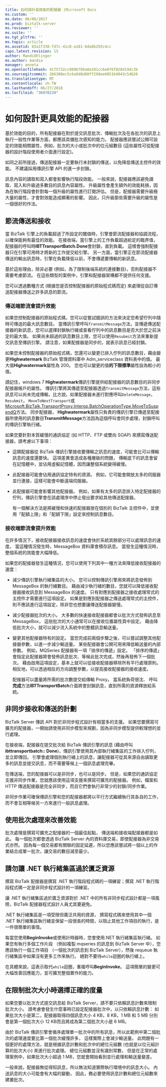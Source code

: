 ```yaml
---
title: 如何設計高效能的配接器 |Microsoft Docs
ms.custom: ''
ms.date: 06/08/2017
ms.prod: biztalk-server
ms.reviewer: ''
ms.suite: ''
ms.tgt_pltfrm: ''
ms.topic: article
ms.assetid: b5a1f338-fd7c-41c8-a181-8da8b293c4cc
caps.latest.revision: 15
author: MandiOhlinger
ms.author: mandia
manager: anneta
ms.openlocfilehash: 4175732cc9896789a0a101cc6e8f6f028d19dc3b
ms.sourcegitcommit: 266308ec5c6a9d8d80ff298ee6051b4843c5d626
ms.translationtype: MT
ms.contentlocale: zh-TW
ms.lasthandoff: 06/27/2018
ms.locfileid: "36970239"
---
```

# <a name="how-to-design-a-performant-adapter"></a>如何設計更具效能的配接器
基於效能的目的，所有配接器在對於提交訊息批次、傳輸批次及在各批次的訊息上執行一般性作業等方面，都應該具備批次感知的能力。 配接器應該嘗試公開可設定的效能相關屬性，例如，批次的大小或批次中的位元組數目 (這些屬性可從配接器的設計階段使用者介面進行設定)。  
  
 如同之前所提過，傳送配接器一定要執行未封鎖的傳送，以免降低傳送主控件的效能。 不建議採用傳訊引擎 API 的進一步封鎖。  
  
 訊息內容的讀取和寫入都會影響執行階段效能。 一般來說，配接器應該避免讀取、寫入和升級過多數目的訊息內容屬性。 升級屬性會產生額外的效能耗損，因為在執行階段會針對每一個升級的屬性進行訂閱評估。 但是，配接器需要升級極大量的屬性，才會對效能造成顯著的影響。 因此，只升級那些需要升級的屬性是一個很好的作法。  
  
## <a name="throttle-send-and-receive"></a>節流傳送和接收  
 當 BizTalk 引擎上的負載超過了所設定的閾值時，引擎會節流配接器和協調流程，以確保能夠有最佳的效能。 在接收端，當引擎上的工作負載超過給定的臨界值，配接器的呼叫時**IBTTransportBatch.Done**會封鎖，直到負載。 這樣會強制配接器只在引擎可用時才將新的工作提交給引擎。 另一方面，當引擎正在節流配接器傳送的輸出訊息時，引擎在負載降低以前，不會傳遞要傳輸的新訊息。  
  
 基於這些理由，除非必要 (例如，為了限制後端系統的連接數目)，否則配接器不需要考慮節流。 在這些類型的案例中，引擎和配接器架構都不提供任何支援。  
  
 您可以透過數種方式 (根據您是否控制配接器的原始程式碼而定) 來處理從自訂傳送配接器傳送之許多訊息的節流。  
  
### <a name="send-side-throttling-improves-performance"></a>傳送端節流會提升效能  
 如果您控制配接器的原始程式碼，您可以從嘗試錯誤的方法來決定您希望佇列中隨時可傳送的最大訊息數目。 當傳訊引擎呼叫`TransmitMessage`方法，並傳遞傳送配接器的新訊息，您可以選擇封鎖執行緒或查看佇列中的訊息數目是否大於您之前決定的最大值。 如果尚未超過的訊息數目上限，您可以使用`Resubmit`方法來重新提交訊息至傳訊引擎。 請注意，如果配接器是同步的，就表示訊息已經封鎖。  
  
 如果您未控制配接器的原始程式碼，您還可以變更已排入佇列的訊息數目，藉由變更**Highwatermark** BizTalk 管理資料庫中 Adm_serviceclass 資料表中的值。 最大值**Highwatermark**屬性為 200。 您也可以變更的值**的下限標準**屬性設為較小的值。  
  
 請記住，windows 7 **Highwatermark**傳訊引擎提供給配接器的訊息數目的非同步配接器帳戶的屬性。 傳訊引擎將其傳遞至配接器透過`TransmitMessage`方法，這些訊息可以尚未完成傳輸，比方說，如果配接器未進行對應呼叫`DeleteMessage`， `Resubmit`， `MoveToNextTransport`或[Microsoft.BizTalk.TransportProxy.Interop.BatchOperationType.MoveToSuspendQ](http://msdn.microsoft.com/library/microsoft.biztalk.transportproxy.interop.batchoperationtype.aspx)方法。 同步配接器， **Highwatermark**屬性只負責的傳訊引擎已傳遞至配接器所使用的訊息數目**TransmitMessage**方法因為這個呼叫會同步處理，封鎖呼叫的傳訊引擎執行緒。  
  
 如果您要針對本質緩慢的通訊協定 (如 HTTP、FTP 或雙向 SOAP) 來撰寫傳送配接器，請考慮以下事項：  
  
- 這類配接器從 BizTalk 傳訊引擎接收要傳輸之訊息的速度，可能會比可以傳輸訊息的速度還要快。 這項差異會造成各種層級的問題， 傳輸底下的訊息會留在記憶體中，並佔用虛擬記憶體，因而讓整個系統變得緩慢。  
  
- 此配接器可能會佔用通訊協定特有的資源。 例如，它可能會開放太多的伺服器並行連接，這樣可能會中斷遠端伺服器。  
  
- 此配接器可能會影響其他配接器。 例如，如果有太多的訊息排入特定配接器的佇列，傳訊引擎會在該處理序中停止發出要求給其他傳送配接器。  
  
  有一個解決方法是將緩慢和快速的配接器放在個別的 BizTalk 主控件中，並使用「配額上限」和「配額下限」設定來控制訊息數目。  
  
### <a name="receive-side-throttling-improves-performance"></a>接收端節流會提升效能  
 在許多情況下，接收配接器接收訊息的速度會快於系統其餘部分可以處理訊息的速度。 當這種情況發生時，MessageBox 資料庫會積存訊息。 當發生這種情況時，整個系統的效能會大幅降低。  
  
 如果您的配接器發生這種情況，您可以使用下列其中一種方法來降低接收配接器的速度：  
  
- 減少傳訊引擎執行緒集區的大小。 您可以控制傳訊引擎用來將訊息發佈到 MessageBox 的執行緒數目。 藉由減少執行緒的數目，您就可以降低接收配接器接收訊息到 MessageBox 的速度。 只有對應到配接器之接收處理常式的主控件才需要進行這項設定。 如果是對應到配接器之傳送處理常式的主控件，則不應該進行這項設定，除非您也想要讓傳送配接器變慢。  
  
- 減少配接器批次的大小。 大多數的快速接收配接器都會以批次方式發佈訊息至 MessageBox， 這些批次的大小通常可以在接收位置屬性頁中設定。 藉由降低批次大小，就可以減少流入系統中的整體訊息輸送量。  
  
- 變更其他配接器特有的設定。 當您完成前兩個步驟之後，可以嘗試調整其他配接器參數，以進一步減少輸送量。 某些配接器會公開可用來降低輸送量的內部參數。 例如，MQSeries 配接器有一項「排序的傳遞」設定。 「排序的傳遞」會指定此配接器將會發佈訊息批次、等候此批次完成，然後再發佈下一個批次。 藉由啟用這項設定，基本上就可以從接收配接器移除所有平行處理原則。 相反地，可以透過相反的方向調整參數，以提高接收配接器的接收速度。  
  
  配接器可以盡量將所需的批次數提交給傳輸 Proxy。 當系統負荷很沈、 呼叫**完成**方法**IBTTransportBatch**介面將會封鎖訊息，直到所需的資源釋放給系統。  
  
## <a name="plan-for-asynchronous-receive-and-send"></a>非同步接收和傳送的計劃  
 BizTalk Server 傳訊 API 對於非同步程式設計有相當多的支援。 如果您要撰寫可擴充的配接器，一開始請使用非同步模型來規劃，因為非同步模型提供較理想的並行處理。  
  
 在接收端，配接器在提交批次給 BizTalk 傳訊引擎的訊息 (藉由呼叫**ibttransportbatch:: Done**)，傳訊引擎使用其內部執行緒集區的工作排入佇列，並立即傳回。 引擎會處理個別執行緒上的訊息，讓配接器可從其來源自由讀取更多的訊息並提交訊息，而不需要等候上一個訊息處理完畢。  
  
 在傳送端，您的配接器可以是非同步，也可以是同步。 但是，如果您的通訊協定支援非同步作業，您就應該使用這項支援來撰寫可擴充的配接器。 例如，檔案和 HTTP 傳送配接器是完全非同步，而且它們會執行非常少的封鎖/同步作業。  
  
 非同步作業可確保傳訊引擎和您的配接器都將以平行方式繼續執行其各自的工作，而不會互相等候另一方來進行一般訊息處理。  
  
## <a name="use-batching-to-improve-performance"></a>使用批次處理來改善效能  
 批次處理是撰寫可擴充之配接器的一個最佳起點， 傳送端和接收端配接器都是如此。 每一個批次都會透過 BizTalk Server 內的資料庫交易，即使配接器為非交易式亦然。 因為每一個交易都有關聯的固定延遲，所以您應該嘗試將一個以上的作業結合成單一批次，讓交易的數目減至最少。  
  
## <a name="do-not-starve-the-net-thread-pool"></a>請勿讓 .NET 執行緒集區過於匱乏資源  
 撰寫 BizTalk 配接器是撰寫 .NET 執行階段程式碼的一項練習；撰寫 .NET 執行階段程式碼一定是非同步程式設計的一項練習。  
  
 讓 .NET 執行緒集區過於匱乏資源對於 .NET 中的所有非同步程式設計都是一項風險，BizTalk 配接器程式設計人員尤其要避免。  
  
 .NET 執行緒集區是一項受限但廣泛共用的資源， 撰寫程式碼來使用其中一個 .NET 執行緒集區執行緒並保留一段很長的時間，以阻止其他工作項目的執行，是一件很簡單的事情。  
  
 每當您使用**BeginInvoke**或使用計時器時，您會使用.NET 執行緒集區執行緒。 如果您有執行多個工作片段 （例如複製 mqseries 的訊息到 BizTalk Server 中），您應該執行一個工作項目 （一個批次的訊息到 BizTalk Server），然後 requeue 執行緒集區中如果沒有更多工作來執行。 絕對不要待`while`迴圈的執行緒上。  
  
 在具體來說，這表示取代`while`迴圈，重複呼叫**BeginInvoke**。 這項簡單的變更可大幅改善回應能力，並可擴充整個實作的能力。  
  
## <a name="choose-the-right-measurement-when-limiting-batch-size"></a>在限制批次大小時選擇正確的度量  
 如果您要以批次方式提交訊息給 BizTalk Server，請不要只依賴訊息計數來限制批次大小。 請考慮會發生什麼事時已設定配接器批次中，以只依賴訊息計數： 如果批次大小是第二，配接器取得四個訊息大小 4 KB，8 KB，1 MB 和 5 MB 分別會是第一個批次大小 12 KB而且將成為第二個批次大小是 6 MB。  
  
 由於 BizTalk 傳訊引擎會循序處理單一批次中的所有訊息，所以此範例中第二個批次的處理速度要比第一個批次緩慢許多， 這樣實際上會減少輸送量。 此問題有一個更好的處理方法，就是根據訊息計數和批次中的總位元組數 (也就是以位元組計算的批次大小) 來進行批次處理。 總位元組數並沒有識別常數， 但是在正常的處理案例中，如果批次大小超過 1 MB，您就會開始看到並行處理和輸送量變差。  
  
 一般來說，配接器無從得知訊息，所以無法知道實際執行環境中的訊息大小。 內送訊息的大小可能會有大幅的變動， 因此，務必要使用訊息計數和總位元組數來建置批次。